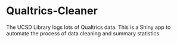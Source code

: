 # Qualtrics-Cleaner
The UCSD Library logs lots of Qualtrics data. This is a Shiny app to automate the process of data cleaning and summary statistics
